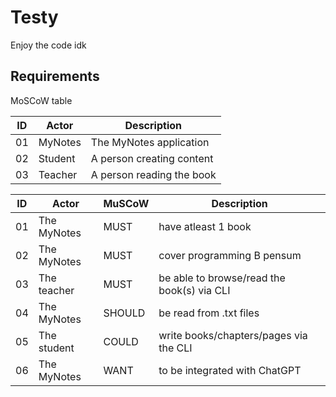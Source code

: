 # Testy
Enjoy the code idk


## Requirements 

MoSCoW table

| ID  | Actor   | Description               |
| --- | ------- | ------------------------- |
| 01  | MyNotes | The MyNotes application   |
| 02  | Student | A person creating content |
| 03  | Teacher | A person reading the book |


| ID  | Actor       | MuSCoW | Description                                |
| --- | ----------- | ------ | ------------------------------------------ |
| 01  | The MyNotes | MUST   | have atleast 1 book                        |
| 02  | The MyNotes | MUST   | cover programming B pensum                 |
| 03  | The teacher | MUST   | be able to browse/read the book(s) via CLI |
| 04  | The MyNotes | SHOULD | be read from .txt files                    |
| 05  | The student | COULD  | write books/chapters/pages via the CLI     |
| 06  | The MyNotes | WANT   | to be integrated with ChatGPT              |
